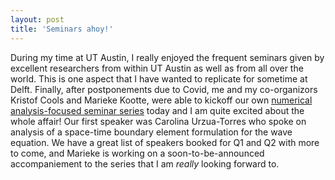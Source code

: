 ```yaml
---
layout: post
title: 'Seminars ahoy!'
---
```


During my time at UT Austin, I really enjoyed the frequent seminars given by excellent researchers from within UT Austin as well as from all over the world.
This is one aspect that I have wanted to replicate for sometime at Delft.
Finally, after postponements due to Covid, me and my co-organizors Kristof Cools and Marieke Kootte, were able to kickoff our own [numerical analysis-focused seminar series](https://www.tudelft.nl/cse/events/dcse-conferences/numerical-analysis-seminars/) today and I am quite excited about the whole affair!
Our first speaker was Carolina Urzua-Torres who spoke on analysis of a space-time boundary element formulation for the wave equation.
We have a great list of speakers booked for Q1 and Q2 with more to come, and Marieke is working on a soon-to-be-announced accompaniement to the series that I am *really* looking forward to.

<!--
<div class="text-center">
<figure>
<p><img src="{{ site.baseurl}}/random_imgs/success.gif"/></p>
</figure>
-->

